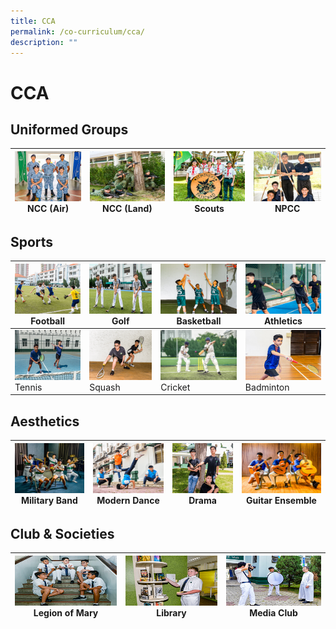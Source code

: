 ```yaml
---
title: CCA
permalink: /co-curriculum/cca/
description: ""
---
```



# CCA


## Uniformed Groups


| <img src="images/NCC(air).jpg" style="width:300px; height:80px"/> NCC (Air)  | <img src="images/NCC%20(land).jpg" style="width:300px; height:80px"/> NCC (Land) | <img src="/images/Scouts.jpg" style="width:300px; height:80px"/> Scouts | <img src="/images/NPCC.jpg" style="width:300px; height:80px"/> NPCC |
|-----|-----|-----|-----|


Sports
------

| <img src="/images/football.jpg" style="width:300px; height:80px"/> Football  | <img src="/images/Golf.jpg" style="width:300px; height:80px"/> Golf | <img src="/images/Basketball.jpg" style="width:300px; height:80px"/> Basketball | <img src="/images/track%20n%20Field.jpg" style="width:300px; height:80px"/> Athletics |
|-----|-----|-----|-----|
| <img src="/images/tennis.jpg" style="width:300px; height:80px"/> Tennis  | <img src="/images/Squash.jpg" style="width:300px; height:80px"/> Squash | <img src="/images/Cricket.jpg" style="width:300px; height:80px"/> Cricket | <img src="/images/Badminton.jpg" style="width:300px; height:80px"/> Badminton |

Aesthetics
----------
| <img src="images/Military%20Band.jpg" style="width:300px; height:80px"/> Military Band  | <img src="images/dance.jpg" style="width:300px; height:80px"/> Modern Dance | <img src="/images/drama.jpg" style="width:300px; height:80px"/> Drama | <img src="/images/Guitar%20Ensemble.jpg" style="width:300px; height:80px"/> Guitar Ensemble |
|-----|-----|-----|-----|

Club & Societies
----------------

| <img src="images/legion%20of%20mary.jpg" style="width:300px; height:80px"/> Legion of Mary  | <img src="/images/Library.jpg" style="width:300px; height:80px"/> Library | <img src="/images/media%20and%20design.jpg" style="width:300px; height:80px"/> Media Club |
|-----|-----|-----|

